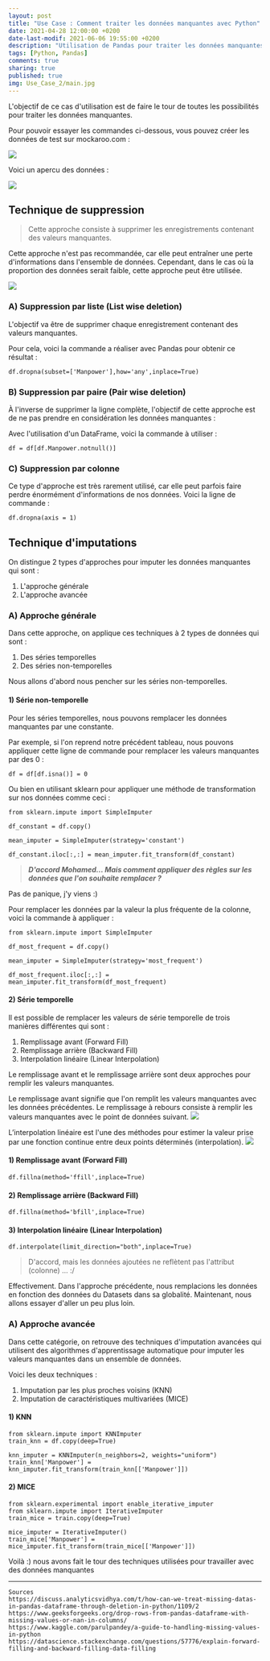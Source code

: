 ```yaml
---
layout: post
title: "Use Case : Comment traiter les données manquantes avec Python"
date: 2021-04-28 12:00:00 +0200
date-last-modif: 2021-06-06 19:55:00 +0200
description: "Utilisation de Pandas pour traiter les données manquantes"
tags: [Python, Pandas]
comments: true
sharing: true
published: true
img: Use_Case_2/main.jpg
---
```



L'objectif de ce cas d'utilisation est de faire le tour de toutes les possibilités pour traiter les données manquantes.

Pour pouvoir essayer les commandes ci-dessous, vous pouvez créer les données de test sur mockaroo.com :

![](..\assets\img\Use_Case_3\MOCK.PNG)

Voici un apercu des données :

![](..\assets\img\Use_Case_3\MOCK_PREVIEW.PNG)

## Technique de suppression

> Cette approche consiste à supprimer les enregistrements contenant des valeurs manquantes.

Cette approche n'est pas recommandée, car elle peut entraîner une perte d'informations dans l'ensemble de données. Cependant, dans le cas où la proportion des données serait faible, cette approche peut être utilisée.

![](https://discourse-cloud-file-uploads.s3.dualstack.us-west-2.amazonaws.com/business6/uploads/analyticsvidhya/original/1X/8681016024c01025b6244f19c7be720e4ae76040.png)



### A) Suppression par liste (List wise deletion)
L'objectif va être de supprimer chaque enregistrement contenant des valeurs manquantes.

Pour cela, voici la commande a réaliser avec Pandas pour obtenir ce résultat :
```
df.dropna(subset=['Manpower'],how='any',inplace=True)
```


### B) Suppression par paire (Pair wise deletion)

À l'inverse de supprimer la ligne complète, l'objectif de cette approche est de ne pas prendre en considération les données manquantes :


Avec l'utilisation d'un DataFrame, voici la commande à utiliser :
```
df = df[df.Manpower.notnull()]
```
### C) Suppression par colonne

Ce type d'approche est très rarement utilisé, car elle peut parfois faire perdre énormément d'informations de nos données. Voici la ligne de commande :
```
df.dropna(axis = 1)
```

## Technique d'imputations


On distingue 2 types d'approches pour imputer les données manquantes qui sont :
1) L'approche générale
2) L'approche avancée


### A) Approche générale


Dans cette approche, on applique ces techniques à 2 types de données qui sont :
1) Des séries temporelles
2) Des séries non-temporelles

Nous allons d'abord nous pencher sur les séries non-temporelles.

#### 1) Série non-temporelle

Pour les séries temporelles, nous pouvons remplacer les données manquantes par une constante.

Par exemple, si l'on reprend notre précédent tableau, nous pouvons appliquer cette ligne de commande pour remplacer les valeurs manquantes par des 0 :
```
df = df[df.isna()] = 0
```

Ou bien en utilisant sklearn pour appliquer une méthode de transformation sur nos données comme ceci :
```
from sklearn.impute import SimpleImputer

df_constant = df.copy()

mean_imputer = SimpleImputer(strategy='constant')

df_constant.iloc[:,:] = mean_imputer.fit_transform(df_constant)
```

> ***D'accord Mohamed... Mais comment appliquer des règles sur les données que l'on souhaite remplacer ?***

Pas de panique, j'y viens :)

Pour remplacer les données par la valeur la plus fréquente de la colonne, voici la commande à appliquer :
```
from sklearn.impute import SimpleImputer

df_most_frequent = df.copy()

mean_imputer = SimpleImputer(strategy='most_frequent')

df_most_frequent.iloc[:,:] = mean_imputer.fit_transform(df_most_frequent)
```

#### 2) Série temporelle

Il est possible de remplacer les valeurs de série temporelle de trois manières différentes qui sont :
1) Remplissage avant (Forward Fill)
2) Remplissage arrière (Backward Fill)
3) Interpolation linéaire (Linear Interpolation)


Le remplissage avant et le remplissage arrière sont deux approches pour remplir les valeurs manquantes.

Le remplissage avant signifie que l'on remplit les valeurs manquantes avec les données précédentes. Le remplissage à rebours consiste à remplir les valeurs manquantes avec le point de données suivant.
![](https://maelfabien.github.io/assets/images/ts2_11.jpg)

L’interpolation linéaire est l'une des méthodes pour estimer la valeur prise par une fonction continue entre deux points déterminés (interpolation).
![](https://upload.wikimedia.org/wikipedia/commons/thumb/6/67/Interpolation_example_linear.svg/1024px-Interpolation_example_linear.svg.png)

#### 1) Remplissage avant (Forward Fill)
```
df.fillna(method='ffill',inplace=True)
```
#### 2) Remplissage arrière (Backward Fill)

```
df.fillna(method='bfill',inplace=True)
```
#### 3) Interpolation linéaire (Linear Interpolation)
```
df.interpolate(limit_direction="both",inplace=True)
```

> D'accord, mais les données ajoutées ne reflètent pas l'attribut (colonne) ... :/

Effectivement. Dans l'approche précédente, nous remplacions les données en fonction des données du Datasets dans sa globalité. Maintenant, nous allons essayer d'aller un peu plus loin.

### A) Approche avancée



Dans cette catégorie, on retrouve des techniques d'imputation avancées qui utilisent des algorithmes d'apprentissage automatique pour imputer les valeurs manquantes dans un ensemble de données.

Voici les deux techniques :
1) Imputation par les plus proches voisins (KNN)
2) Imputation de caractéristiques multivariées (MICE)

#### 1) KNN
```
from sklearn.impute import KNNImputer
train_knn = df.copy(deep=True)

knn_imputer = KNNImputer(n_neighbors=2, weights="uniform")
train_knn['Manpower'] = knn_imputer.fit_transform(train_knn[['Manpower']])
```

#### 2) MICE
```
from sklearn.experimental import enable_iterative_imputer
from sklearn.impute import IterativeImputer
train_mice = train.copy(deep=True)

mice_imputer = IterativeImputer()
train_mice['Manpower'] = mice_imputer.fit_transform(train_mice[['Manpower']])
```


Voilà :) nous avons fait le tour des techniques utilisées pour travailler avec des données manquantes

---

```
Sources
https://discuss.analyticsvidhya.com/t/how-can-we-treat-missing-datas-in-pandas-dataframe-through-deletion-in-python/1109/2
https://www.geeksforgeeks.org/drop-rows-from-pandas-dataframe-with-missing-values-or-nan-in-columns/
https://www.kaggle.com/parulpandey/a-guide-to-handling-missing-values-in-python
https://datascience.stackexchange.com/questions/57776/explain-forward-filling-and-backward-filling-data-filling
```